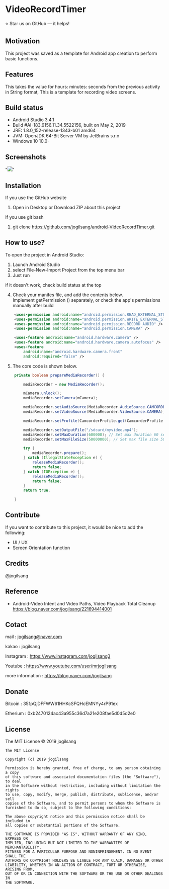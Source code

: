 
# VideoRecordTimer
⭐️ Star us on GitHub — it helps!

## Motivation
This project was saved as a template for Android app creation to perform basic functions.

## Features
This takes the value for hours: minutes: seconds from the previous activity in String format,
This is a template for recording video screens.

## Build status
- Android Studio 3.4.1  
- Build #AI-183.6156.11.34.5522156, built on May 2, 2019  
- JRE: 1.8.0_152-release-1343-b01 amd64  
- JVM: OpenJDK 64-Bit Server VM by JetBrains s.r.o  
- Windows 10 10.0-  

## Screenshots
"![](/intro.jpg)"

## Installation
If you use the GitHub website
1. Open in Desktop or Download ZIP about this project

If you use git bash
1. git clone https://github.com/jogilsang/android-VideoRecordTimer.git

## How to use?
To open the project in Android Studio:  

1. Launch Android Studio   
2. select File-New-Import Project from the top menu bar  
3. Just run  

if it doesn't work, check build status at the top  

4. Check your manifes file, and add the contents below.   
   Implement getPermission () separately, or check the app's permissions manually after build  
```xml
    <uses-permission android:name="android.permission.READ_EXTERNAL_STORAGE"/>
    <uses-permission android:name="android.permission.WRITE_EXTERNAL_STORAGE" />
    <uses-permission android:name="android.permission.RECORD_AUDIO" />
    <uses-permission android:name="android.permission.CAMERA" />

    <uses-feature android:name="android.hardware.camera" />
    <uses-feature android:name="android.hardware.camera.autofocus" />
    <uses-feature
        android:name="android.hardware.camera.front"
        android:required="false" />
```

5. The core code is shown below.  
```java
    private boolean prepareMediaRecorder() {

        mediaRecorder = new MediaRecorder();

        mCamera.unlock();
        mediaRecorder.setCamera(mCamera);

        mediaRecorder.setAudioSource(MediaRecorder.AudioSource.CAMCORDER);
        mediaRecorder.setVideoSource(MediaRecorder.VideoSource.CAMERA);

        mediaRecorder.setProfile(CamcorderProfile.get(CamcorderProfile.QUALITY_720P));

        mediaRecorder.setOutputFile("/sdcard/myvideo.mp4");
        mediaRecorder.setMaxDuration(600000); // Set max duration 60 sec.
        mediaRecorder.setMaxFileSize(50000000); // Set max file size 50M

        try {
            mediaRecorder.prepare();
        } catch (IllegalStateException e) {
            releaseMediaRecorder();
            return false;
        } catch (IOException e) {
            releaseMediaRecorder();
            return false;
        }
        return true;

    }
```

## Contribute
If you want to contribute to this project, it would be nice to add the following:
- UI / UX
- Screen Orientation function

## Credits
@jogilsang

## Reference
- Android-Video Intent and Video Paths, Video Playback Total Cleanup  
https://blog.naver.com/jogilsang/221694414001  

## Cotact
mail :
jogilsang@naver.com

kakao :
jogilsang

Instagram :
<https://www.instagram.com/jogilsang3>

Youtube :
<https://www.youtube.com/user/mrjogilsang>

more information : 
<https://blog.naver.com/jogilsang>

## Donate
Bitcoin : 351pQjDFFWW61HHKcSFQHcEMNYy4rP91ex

Etherium : 0xb2470124ac43a955c36d7a21e208fae5d0d5d2e0

## License
The MIT License © 2019 jogilsang
```
The MIT License

Copyright (c) 2019 jogilsang

Permission is hereby granted, free of charge, to any person obtaining a copy
of this software and associated documentation files (the "Software"), to deal
in the Software without restriction, including without limitation the rights
to use, copy, modify, merge, publish, distribute, sublicense, and/or sell
copies of the Software, and to permit persons to whom the Software is
furnished to do so, subject to the following conditions:

The above copyright notice and this permission notice shall be included in
all copies or substantial portions of the Software.

THE SOFTWARE IS PROVIDED "AS IS", WITHOUT WARRANTY OF ANY KIND, EXPRESS OR
IMPLIED, INCLUDING BUT NOT LIMITED TO THE WARRANTIES OF MERCHANTABILITY,
FITNESS FOR A PARTICULAR PURPOSE AND NONINFRINGEMENT. IN NO EVENT SHALL THE
AUTHORS OR COPYRIGHT HOLDERS BE LIABLE FOR ANY CLAIM, DAMAGES OR OTHER
LIABILITY, WHETHER IN AN ACTION OF CONTRACT, TORT OR OTHERWISE, ARISING FROM,
OUT OF OR IN CONNECTION WITH THE SOFTWARE OR THE USE OR OTHER DEALINGS IN
THE SOFTWARE.
```
